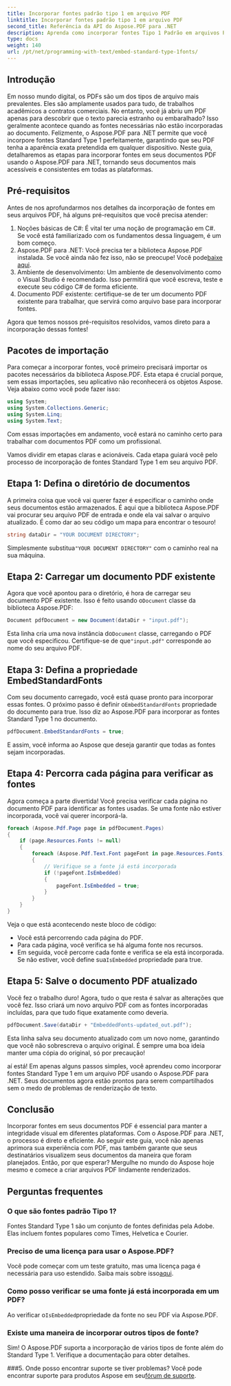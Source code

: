 ```yaml
---
title: Incorporar fontes padrão tipo 1 em arquivo PDF
linktitle: Incorporar fontes padrão tipo 1 em arquivo PDF
second_title: Referência da API do Aspose.PDF para .NET
description: Aprenda como incorporar fontes Tipo 1 Padrão em arquivos PDF usando o Aspose.PDF para .NET com este guia passo a passo para melhorar a acessibilidade do seu documento.
type: docs
weight: 140
url: /pt/net/programming-with-text/embed-standard-type-1fonts/
---
```

## Introdução

Em nosso mundo digital, os PDFs são um dos tipos de arquivo mais prevalentes. Eles são amplamente usados para tudo, de trabalhos acadêmicos a contratos comerciais. No entanto, você já abriu um PDF apenas para descobrir que o texto parecia estranho ou embaralhado? Isso geralmente acontece quando as fontes necessárias não estão incorporadas ao documento. Felizmente, o Aspose.PDF para .NET permite que você incorpore fontes Standard Type 1 perfeitamente, garantindo que seu PDF tenha a aparência exata pretendida em qualquer dispositivo. Neste guia, detalharemos as etapas para incorporar fontes em seus documentos PDF usando o Aspose.PDF para .NET, tornando seus documentos mais acessíveis e consistentes em todas as plataformas.

## Pré-requisitos

Antes de nos aprofundarmos nos detalhes da incorporação de fontes em seus arquivos PDF, há alguns pré-requisitos que você precisa atender:

1. Noções básicas de C#: É vital ter uma noção de programação em C#. Se você está familiarizado com os fundamentos dessa linguagem, é um bom começo.
2. Aspose.PDF para .NET: Você precisa ter a biblioteca Aspose.PDF instalada. Se você ainda não fez isso, não se preocupe! Você pode[baixe aqui](https://releases.aspose.com/pdf/net/). 
3. Ambiente de desenvolvimento: Um ambiente de desenvolvimento como o Visual Studio é recomendado. Isso permitirá que você escreva, teste e execute seu código C# de forma eficiente.
4. Documento PDF existente: certifique-se de ter um documento PDF existente para trabalhar, que servirá como arquivo base para incorporar fontes.

Agora que temos nossos pré-requisitos resolvidos, vamos direto para a incorporação dessas fontes!

## Pacotes de importação

Para começar a incorporar fontes, você primeiro precisará importar os pacotes necessários da biblioteca Aspose.PDF. Esta etapa é crucial porque, sem essas importações, seu aplicativo não reconhecerá os objetos Aspose. Veja abaixo como você pode fazer isso:

```csharp
using System;
using System.Collections.Generic;
using System.Linq;
using System.Text;
```

Com essas importações em andamento, você estará no caminho certo para trabalhar com documentos PDF como um profissional.

Vamos dividir em etapas claras e acionáveis. Cada etapa guiará você pelo processo de incorporação de fontes Standard Type 1 em seu arquivo PDF.

## Etapa 1: Defina o diretório de documentos

A primeira coisa que você vai querer fazer é especificar o caminho onde seus documentos estão armazenados. É aqui que a biblioteca Aspose.PDF vai procurar seu arquivo PDF de entrada e onde ela vai salvar o arquivo atualizado. É como dar ao seu código um mapa para encontrar o tesouro!

```csharp
string dataDir = "YOUR DOCUMENT DIRECTORY";
```

 Simplesmente substitua`"YOUR DOCUMENT DIRECTORY"` com o caminho real na sua máquina.

## Etapa 2: Carregar um documento PDF existente

 Agora que você apontou para o diretório, é hora de carregar seu documento PDF existente. Isso é feito usando o`Document` classe da biblioteca Aspose.PDF:

```csharp
Document pdfDocument = new Document(dataDir + "input.pdf");
```

 Esta linha cria uma nova instância do`Document` classe, carregando o PDF que você especificou. Certifique-se de que`"input.pdf"` corresponde ao nome do seu arquivo PDF.

## Etapa 3: Defina a propriedade EmbedStandardFonts

 Com seu documento carregado, você está quase pronto para incorporar essas fontes. O próximo passo é definir o`EmbedStandardFonts` propriedade do documento para true. Isso diz ao Aspose.PDF para incorporar as fontes Standard Type 1 no documento. 

```csharp
pdfDocument.EmbedStandardFonts = true;
```

E assim, você informa ao Aspose que deseja garantir que todas as fontes sejam incorporadas.

## Etapa 4: Percorra cada página para verificar as fontes

Agora começa a parte divertida! Você precisa verificar cada página no documento PDF para identificar as fontes usadas. Se uma fonte não estiver incorporada, você vai querer incorporá-la. 

```csharp
foreach (Aspose.Pdf.Page page in pdfDocument.Pages)
{
    if (page.Resources.Fonts != null)
    {
        foreach (Aspose.Pdf.Text.Font pageFont in page.Resources.Fonts)
        {
            // Verifique se a fonte já está incorporada
            if (!pageFont.IsEmbedded)
            {
                pageFont.IsEmbedded = true;
            }
        }
    }
}
```

Veja o que está acontecendo neste bloco de código:
- Você está percorrendo cada página do PDF.
- Para cada página, você verifica se há alguma fonte nos recursos.
-  Em seguida, você percorre cada fonte e verifica se ela está incorporada. Se não estiver, você define sua`IsEmbedded` propriedade para true.

## Etapa 5: Salve o documento PDF atualizado

Você fez o trabalho duro! Agora, tudo o que resta é salvar as alterações que você fez. Isso criará um novo arquivo PDF com as fontes incorporadas incluídas, para que tudo fique exatamente como deveria.

```csharp
pdfDocument.Save(dataDir + "EmbeddedFonts-updated_out.pdf");
```

Esta linha salva seu documento atualizado com um novo nome, garantindo que você não sobrescreva o arquivo original. É sempre uma boa ideia manter uma cópia do original, só por precaução!

aí está! Em apenas alguns passos simples, você aprendeu como incorporar fontes Standard Type 1 em um arquivo PDF usando o Aspose.PDF para .NET. Seus documentos agora estão prontos para serem compartilhados sem o medo de problemas de renderização de texto.

## Conclusão

Incorporar fontes em seus documentos PDF é essencial para manter a integridade visual em diferentes plataformas. Com o Aspose.PDF para .NET, o processo é direto e eficiente. Ao seguir este guia, você não apenas aprimora sua experiência com PDF, mas também garante que seus destinatários visualizem seus documentos da maneira que foram planejados. Então, por que esperar? Mergulhe no mundo do Aspose hoje mesmo e comece a criar arquivos PDF lindamente renderizados.

## Perguntas frequentes

### O que são fontes padrão Tipo 1?
Fontes Standard Type 1 são um conjunto de fontes definidas pela Adobe. Elas incluem fontes populares como Times, Helvetica e Courier.

### Preciso de uma licença para usar o Aspose.PDF?
 Você pode começar com um teste gratuito, mas uma licença paga é necessária para uso estendido. Saiba mais sobre isso[aqui](https://purchase.aspose.com/buy).

### Como posso verificar se uma fonte já está incorporada em um PDF?
 Ao verificar o`IsEmbedded`propriedade da fonte no seu PDF via Aspose.PDF.

### Existe uma maneira de incorporar outros tipos de fonte?
Sim! O Aspose.PDF suporta a incorporação de vários tipos de fonte além do Standard Type 1. Verifique a documentação para obter detalhes.

###5. Onde posso encontrar suporte se tiver problemas?
 Você pode encontrar suporte para produtos Aspose em seu[fórum de suporte](https://forum.aspose.com/c/pdf/10).
